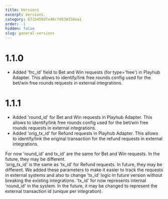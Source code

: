 ```yaml
---
title: Versions
excerpt: Versions.
category: 671b459dfe48cf0030150ea1
order: -1
hidden: false
slug: general-versions
---
```


# 1.1.0

- Added 'frc_id' field to Bet and Win requests (for type='free') in Playhub Adapter. This allows to identify/link free rounds config used for the bet/win free rounds requests in external integrations.

# 1.1.1
- Added 'round_id' for Bet and Win requests in Playhub Adapter. This allows to identify/link free rounds config used for the bet/win free rounds requests in external integrations.
- Added 'orig_tx_id' for Refund requests in Playhub Adapter. This allows to identify/link the original transaction for the refund requests in external integrations.

For now 'round_id' and tx_id' are the same for Bet and Win requests. In the future, they may be different.  
'orig_tx_id' is the same as 'tx_id' for Refund requests. In future, they may be different.
We added these parameters to make it easier to track the requests in external systems and also to change 'tx_id' logic in future version without breaking the existing integrations.
'tx_id' for now represents internal 'round_id' in the system. In the future, it may be changed to represent the external transaction id (unique per integration).
